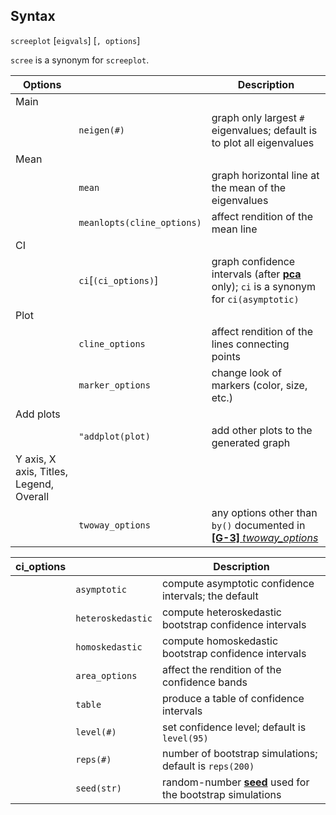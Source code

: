 ## Syntax

`screeplot` \[`eigvals`\] \[`, options`\]

`scree` is a synonym for `screeplot`.

| Options                                 |                            | Description                                                                                                                                                           |
|-----------------------------------------|----------------------------|-----------------------------------------------------------------------------------------------------------------------------------------------------------------------|
| Main                                    |                            |                                                                                                                                                                       |
|                                         | `neigen(#)`                | graph only largest `#` eigenvalues; default is to plot all eigenvalues                                                                                                |
| Mean                                    |                            |                                                                                                                                                                       |
|                                         | `mean`                     | graph horizontal line at the mean of the eigenvalues                                                                                                                  |
|                                         | `meanlopts(cline_options)` | affect rendition of the mean line                                                                                                                                     |
| CI                                      |                            |                                                                                                                                                                       |
|                                         | `ci`\[`(ci_options)`\] | graph confidence intervals (after [<strong>pca</strong>](http://www.stata.com/help.cgi?pca) only); `ci` is a synonym for `ci(asymptotic)`  |
| Plot                                    |                            |                                                                                                                                                                       |
|                                         | `cline_options`            | affect rendition of the lines connecting points                                                                                                                       |
|                                         | `marker_options`           | change look of markers (color, size, etc.)                                                                                                                            |
| Add plots                               |                            |                                                                                                                                                                       |
|                                         | `"addplot(plot)`           | add other plots to the generated graph                                                                                                                                |
| Y axis, X axis, Titles, Legend, Overall |                            |                                                                                                                                                                       |
|                                         | `twoway_options`           | any options other than `by()` documented in [<strong>[G-3]</strong> <em>twoway_options</em>](http://www.stata.com/help.cgi?twoway_options) |

| ci\_options |                   | Description                                                                                                                             |
|-------------|-------------------|-----------------------------------------------------------------------------------------------------------------------------------------|
|             | `asymptotic`      | compute asymptotic confidence intervals; the default                                                                                    |
|             | `heteroskedastic` | compute heteroskedastic bootstrap confidence intervals                                                                                  |
|             | `homoskedastic`   | compute homoskedastic bootstrap confidence intervals                                                                                    |
|             | `area_options`    | affect the rendition of the confidence bands                                                                                            |
|             | `table`           | produce a table of confidence intervals                                                                                                 |
|             | `level(#)`        | set confidence level; default is `level(95)`                                                                                            |
|             | `reps(#)`         | number of bootstrap simulations; default is `reps(200)`                                                                                 |
|             | `seed(str)`       | random-number [<strong>seed</strong>](http://www.stata.com/help.cgi?seed) used for the bootstrap simulations |
